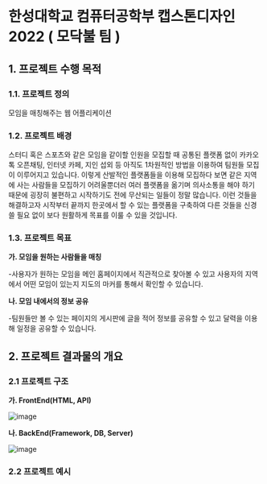 # 한성대학교 컴퓨터공학부 캡스톤디자인 2022 ( 모닥불 팀 )
## 1. 프로젝트 수행 목적


### 1.1. 프로젝트 정의
모임을 매칭해주는 웹 어플리케이션


### 1.2. 프로젝트 배경
스터디 혹은 스포츠와 같은 모임을 같이할 인원을 모집할 때 공통된 플랫폼 없이 카카오톡 오픈채팅, 인터넷 카페, 지인 섭외 등 아직도 1차원적인 방법을 이용하여 팀원들 모집이 이루어지고 있습니다. 이렇게 산발적인 플랫폼들을 이용해 모집하다 보면 같은 지역에 사는 사람들을 모집하기 어려울뿐더러 여러 플랫폼을 옮기며 의사소통을 해야 하기 때문에 굉장히 불편하고 시작하기도 전에 무산되는 일들이 정말 많습니다. 이런 것들을 해결하고자 시작부터 끝까지 한곳에서 할 수 있는 플랫폼을 구축하여 다른 것들을 신경 쓸 필요 없이 보다 원활하게 목표를 이룰 수 있을 것입니다.


### 1.3. 프로젝트 목표
**가. 모임을 원하는 사람들을 매칭**

-사용자가 원하는 모임을 메인 홈페이지에서 직관적으로 찾아볼 수 있고 사용자의 지역에서 어떤 모임이 있는지 지도의 마커를 통해서 확인할 수 있습니다.


**나. 모임 내에서의 정보 공유**

-팀원들만 볼 수 있는 페이지의 게시판에 글을 적어 정보를 공유할 수 있고 달력을 이용해 일정을 공유할 수 있습니다. 


## 2. 프로젝트 결과물의 개요
### 2.1 프로젝트 구조
**가. FrontEnd(HTML, API)**

![image](https://user-images.githubusercontent.com/57788781/170709826-8cdbcf7b-78c2-4c37-84c2-a08c484479c8.png)


**나. BackEnd(Framework, DB, Server)**

![image](https://user-images.githubusercontent.com/57788781/170709837-bb4ce0f7-1c4b-4ed9-afb3-3c568e5c8b74.png)

### 2.2 프로젝트 예시
